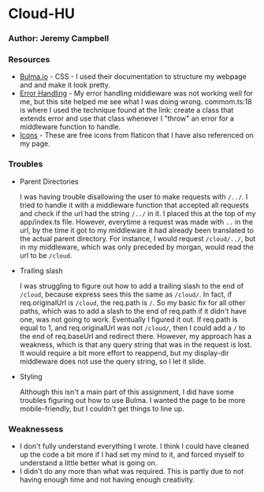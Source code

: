 # Cloud-HU
### Author: Jeremy Campbell

### Resources
* [Bulma.io](https://bulma.io/documentation/) - CSS - I used their documentation to structure my webpage and and make it look pretty.
* [Error Handling](https://wanago.io/2018/12/17/typescript-express-error-handling-validation/) - My error handling middleware was not working well for me, but this site helped me see what I was doing wrong. commom.ts:18 is where I used the technique found at the link: create a class that extends error and use that class whenever I "throw" an error for a middleware function to handle. 
* [Icons](https://www.flaticon.com/authors/smashicons) - These are free icons from flaticon that I have also referenced on my page. 

### Troubles
* Parent Directories

    I was having trouble disallowing the user to make requests with `/../`. I tried to handle it with a middleware function that accepted all requests and check if the url had the string `/../` in it. I placed this at the top of my app/index.ts file. However, everytime a request was made with `..` in the url, by the time it got to my middleware it had already been translated to the actual parent directory. For instance, I would request `/cloud/../`, but in my middleware, which was only preceded by morgan, would read the url to be `/cloud`. 

* Trailing slash

    I was struggling to figure out how to add a trailing slash to the end of `/cloud`, because express sees this the same as `/cloud/`. In fact, if req.originalUrl is `/cloud`, the req.path is `/`. So my basic fix for all other paths, which was to add a slash to the end of req.path if it didn't have one, was not going to work. Eventually I figured it out. If req.path is equal to 1, and req.originalUrl was not `/cloud/`, then I could add a `/` to the end of req.baseUrl and redirect there. However, my approach has a weakness, which is that any query string that was in the request is lost. It would require a bit more effort to reappend, but my display-dir middleware does not use the query string, so I let it slide.  

* Styling
    
    Although this isn't a main part of this assignment, I did have some troubles figuring out how to use Bulma. I wanted the page to be more mobile-friendly, but I couldn't get things to line up.

### Weaknessess
* I don't fully understand everything I wrote. I think I could have cleaned up the code a bit more if I had set my mind to it, and forced myself to understand a little better what is going on. 
* I didn't do any more than what was required. This is partly due to not having enough time and not having enough creativity. 